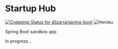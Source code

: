 # Startup Hub
[ ![Codeship Status for dlizarra/spring-boot](https://codeship.com/projects/f4bedfc0-47f4-0133-9a7d-165ff5f08e1f/status?branch=master)](https://codeship.com/projects/105118)
![Heroku](http://heroku-badge.herokuapp.com/?app=startup-hub&root=h2console)

Spring Boot sandbox app

In progress...  
